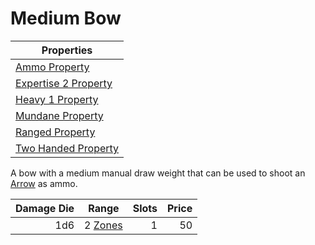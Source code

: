 # Medium Bow

| Properties                                                                    |
| ----------------------------------------------------------------------------- |
| [Ammo Property](../../Weapon%20Properties/Ammo%20Property.md)                 |
| [Expertise 2 Property](../../Weapon%20Properties/Expertise%20X%20Property.md) |
| [Heavy 1 Property](../../Weapon%20Properties/Heavy%20X%20Property.md)         |
| [Mundane Property](../../Material%20Properties/Mundane%20Property.md)         |
| [Ranged Property](../../Weapon%20Properties/Ranged%20Property.md)             |
| [Two Handed Property](../../Weapon%20Properties/Two%20Handed%20Property.md)   |

A bow with a medium manual draw weight that can be used to shoot an [Arrow](../Ammo/Arrow.md) as ammo.

| Damage Die | Range                                                           | Slots | Price |
| ---------: | --------------------------------------------------------------- | ----: | ----: |
|        1d6 | 2 [Zones](../../../Game%20Procedures/Core%20Procedures/Zone.md) |     1 |    50 |
